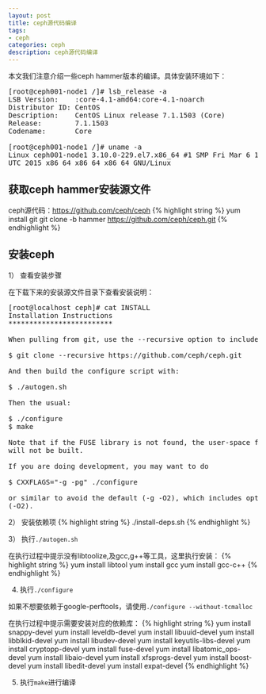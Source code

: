 ```yaml
---
layout: post
title: ceph源代码编译
tags:
- ceph
categories: ceph
description: ceph源代码编译
---
```


本文我们注意介绍一些ceph hammer版本的编译。具体安装环境如下：

<!-- more -->
<pre>
[root@ceph001-node1 /]# lsb_release -a
LSB Version:    :core-4.1-amd64:core-4.1-noarch
Distributor ID: CentOS
Description:    CentOS Linux release 7.1.1503 (Core) 
Release:        7.1.1503
Codename:       Core

[root@ceph001-node1 /]# uname -a
Linux ceph001-node1 3.10.0-229.el7.x86_64 #1 SMP Fri Mar 6 11:36:42 
UTC 2015 x86_64 x86_64 x86_64 GNU/Linux
</pre>





## 获取ceph hammer安装源文件
ceph源代码：https://github.com/ceph/ceph
{% highlight string %}
yum install git
git clone -b hammer https://github.com/ceph/ceph.git
{% endhighlight %}

## 安装ceph

1） 查看安装步骤

在下载下来的安装源文件目录下查看安装说明：
<pre>
[root@localhost ceph]# cat INSTALL 
Installation Instructions
*************************

When pulling from git, use the --recursive option to include sub-modules:

$ git clone --recursive https://github.com/ceph/ceph.git

And then build the configure script with:

$ ./autogen.sh

Then the usual:

$ ./configure
$ make

Note that if the FUSE library is not found, the user-space fuse client
will not be built.

If you are doing development, you may want to do

$ CXXFLAGS="-g -pg" ./configure

or similar to avoid the default (-g -O2), which includes optimizations
(-O2).
</pre>


2） 安装依赖项
{% highlight string %}
./install-deps.sh
{% endhighlight %}

3） 执行```./autogen.sh```

在执行过程中提示没有libtoolize,及gcc,g++等工具，这里执行安装：
{% highlight string %}
yum install libtool
yum install gcc
yum install gcc-c++
{% endhighlight %}

4) 执行```./configure```

如果不想要依赖于google-perftools，请使用```./configure --without-tcmalloc```

在执行过程中提示需要安装对应的依赖库：
{% highlight string %}
yum install snappy-devel
yum install leveldb-devel
yum install libuuid-devel
yum install libblkid-devel
yum install libudev-devel
yum install  keyutils-libs-devel
yum install cryptopp-devel
yum install fuse-devel
yum install libatomic_ops-devel
yum install libaio-devel
yum install xfsprogs-devel
yum install boost-devel
yum install libedit-devel
yum install expat-devel
{% endhighlight %}

5) 执行```make```进行编译




